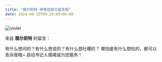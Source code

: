 ```yaml
---
title: "薇尔莉特·伊芙加登の留言板"
date: 2024-08-25T09:29:05+08:00
---
```


![violet](https://tuchuang.voooe.cn/images/2023/01/02/violet.webp)

来自 **薇尔莉特** 的留言：

有什么想问的？有什么想说的？有什么想吐槽的？
哪怕是有什么想吃的，都可以告诉我哦~
自动书记人偶竭诚为您服务！
